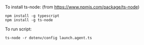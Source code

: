 To install ts-node: (from https://www.npmjs.com/package/ts-node)
```
npm install -g typescript
npm install -g ts-node
```

To run script:
```
ts-node -r dotenv/config launch.agent.ts
```
